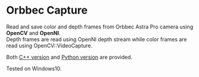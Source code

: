 # Orbbec Capture

Read and save color and depth frames from Orbbec Astra Pro camera using **OpenCV** and **OpenNI**.  
Depth frames are read using OpenNI depth stream while color frames are read using OpenCV::VideoCapture.

Both [C++ version](./cpp) and [Python version](./python) are provided.

Tested on Windows10.